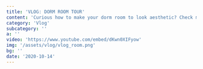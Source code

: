 ```yaml
---
title: 'VLOG: DORM ROOM TOUR'
content: 'Curious how to make your dorm room to look aesthetic? Check mine!'
category: 'Vlog'
subcategory: ''
a: ''
video: 'https://www.youtube.com/embed/dKwn0XIFyow'
img: '/assets/vlog/vlog_room.png'
bg: ''
date: '2020-10-14'
---
```



